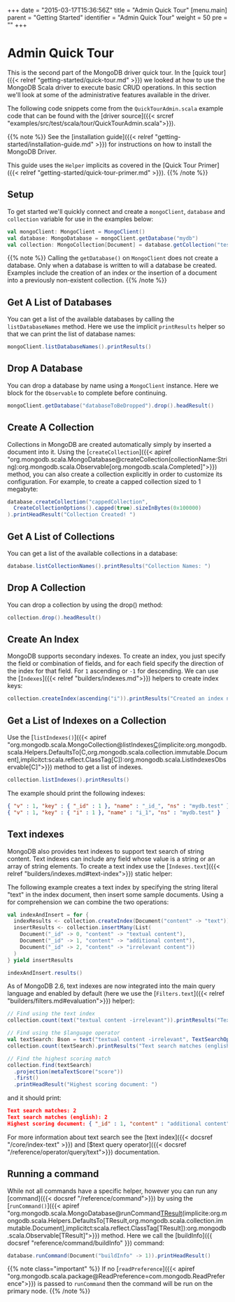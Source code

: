 +++
date = "2015-03-17T15:36:56Z"
title = "Admin Quick Tour"
[menu.main]
  parent = "Getting Started"
  identifier = "Admin Quick Tour"
  weight = 50
  pre = "<i class='fa'></i>"
+++

# Admin Quick Tour

This is the second part of the MongoDB driver quick tour. In the
[quick tour]({{< relref "getting-started/quick-tour.md" >}}) we looked at how to
use the MongoDB Scala driver to execute basic CRUD operations.  In this section we'll look at some of the
administrative features available in the driver.

The following code snippets come from the `QuickTourAdmin.scala` example code
that can be found with the [driver source]({{< srcref "examples/src/test/scala/tour/QuickTourAdmin.scala">}}). 

{{% note %}}
See the [installation guide]({{< relref "getting-started/installation-guide.md" >}}) for instructions on how to install the MongoDB Driver.

This guide uses the `Helper` implicits as covered in the [Quick Tour Primer]({{< relref "getting-started/quick-tour-primer.md" >}}).
{{% /note %}}

## Setup

To get started we'll quickly connect and create a `mongoClient`, `database` and `collection`
variable for use in the examples below:

```scala
val mongoClient: MongoClient = MongoClient()
val database: MongoDatabase = mongoClient.getDatabase("mydb")
val collection: MongoCollection[Document] = database.getCollection("test")
```

{{% note %}}
Calling the `getDatabase()` on `MongoClient` does not create a database.
Only when a database is written to will a database be created.  Examples include the creation of an index or the insertion of a document 
into a previously non-existent collection.
{{% /note %}}

## Get A List of Databases

You can get a list of the available databases by calling the `listDatabaseNames` method.  Here we use the implicit 
`printResults` helper so that we can print the list of database names:

```scala
mongoClient.listDatabaseNames().printResults()
```

## Drop A Database

You can drop a database by name using a `MongoClient` instance. Here we block for the `Observable` to complete before continuing.

```scala
mongoClient.getDatabase("databaseToBeDropped").drop().headResult()
```

## Create A Collection

Collections in MongoDB are created automatically simply by inserted a document into it. Using the 
[`createCollection`]({{< apiref "org.mongodb.scala.MongoDatabase@createCollection(collectionName:String):org.mongodb.scala.Observable[org.mongodb.scala.Completed]">}}) method, 
you can also create a collection explicitly in order to customize its configuration. For example, to create a capped collection sized to 1 megabyte:

```scala
database.createCollection("cappedCollection",
  CreateCollectionOptions().capped(true).sizeInBytes(0x100000)
).printHeadResult("Collection Created! ")
```

## Get A List of Collections

You can get a list of the available collections in a database:

```scala
database.listCollectionNames().printResults("Collection Names: ")
```

## Drop A Collection

You can drop a collection by using the drop() method:

```scala
collection.drop().headResult()
```

## Create An Index

MongoDB supports secondary indexes. To create an index, you just
specify the field or combination of fields, and for each field specify the direction of the index for that field.
For `1` ascending  or `-1` for descending. 
We can use the [`Indexes`]({{< relref "builders/indexes.md">}}) helpers to create index keys:

```scala
collection.createIndex(ascending("i")).printResults("Created an index named: ")
```

## Get a List of Indexes on a Collection

Use the [`listIndexes()`]({{< apiref "org.mongodb.scala.MongoCollection@listIndexes[C]()(implicite:org.mongodb.scala.Helpers.DefaultsTo[C,org.mongodb.scala.collection.immutable.Document],implicitct:scala.reflect.ClassTag[C]):org.mongodb.scala.ListIndexesObservable[C]">}}) method to get a list of indexes.

```scala
collection.listIndexes().printResults()
```

The example should print the following indexes:

```json
{ "v" : 1, "key" : { "_id" : 1 }, "name" : "_id_", "ns" : "mydb.test" }
{ "v" : 1, "key" : { "i" : 1 }, "name" : "i_1", "ns" : "mydb.test" }
```

## Text indexes

MongoDB also provides text indexes to support text search of string
content. Text indexes can include any field whose value is a string or
an array of string elements. To create a text index use the [`Indexes.text`]({{< relref "builders/indexes.md#text-index">}})
static helper:

The following example creates a text index by specifying the string literal "text" in the index document, then insert some sample documents.
Using a for comprehension we can combine the two operations:

```scala
val indexAndInsert = for {
  indexResults <- collection.createIndex(Document("content" -> "text"))
  insertResults <- collection.insertMany(List(
    Document("_id" -> 0, "content" -> "textual content"),
    Document("_id" -> 1, "content" -> "additional content"),
    Document("_id" -> 2, "content" -> "irrelevant content"))
  )
} yield insertResults

indexAndInsert.results()
```

As of MongoDB 2.6, text indexes are now integrated into the main query
language and enabled by default (here we use the [`Filters.text`]({{< relref "builders/filters.md#evaluation">}}) helper):

```scala
// Find using the text index
collection.count(text("textual content -irrelevant")).printResults("Text search matches: ")

// Find using the $language operator
val textSearch: Bson = text("textual content -irrelevant", TextSearchOptions().language("english"))
collection.count(textSearch).printResults("Text search matches (english): ")

// Find the highest scoring match
collection.find(textSearch)
  .projection(metaTextScore("score"))
  .first()
  .printHeadResult("Highest scoring document: ")
```

and it should print:

```json
Text search matches: 2
Text search matches (english): 2
Highest scoring document: { "_id" : 1, "content" : "additional content", "score" : 0.75 }
```

For more information about text search see the [text index]({{< docsref "/core/index-text" >}}) and
[$text query operator]({{< docsref "/reference/operator/query/text">}}) documentation.

## Running a command

While not all commands have a specific helper, however you can run any [command]({{< docsref "/reference/command">}})
by using the [`runCommand()`]({{< apiref "org.mongodb.scala.MongoDatabase@runCommand[TResult](command:org.bson.conversions.Bson)(implicite:org.mongodb.scala.Helpers.DefaultsTo[TResult,org.mongodb.scala.collection.immutable.Document],implicitct:scala.reflect.ClassTag[TResult]):org.mongodb.scala.Observable[TResult]">}}) 
method.  Here we call the [buildInfo]({{ docsref "reference/command/buildInfo" }}) command:

```scala
database.runCommand(Document("buildInfo" -> 1)).printHeadResult()
```
{{% note class="important" %}}
If no [`readPreference`]({{< apiref "org.mongodb.scala.package@ReadPreference=com.mongodb.ReadPreference">}}) is passed 
to `runCommand` then the command will be run on the primary node.
{{% /note %}}
